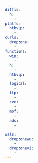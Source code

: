 ```yaml
---
diffis:
  h:
    -
platfs:
  htbvip:
    -
curls:
  dropzone:
    -
functions:
  win:
    -
  h:
    -
  htbvip:
    -
  logical:
    -
  ftp:
    -
  cve:
    -
  mof:
    -
  ads:
    -

wals:
  dropzonewu:
    -
  dropzonevi:
    -
---
```

